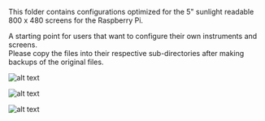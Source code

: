 This folder contains configurations optimized for the 5" sunlight readable 800 x 480 screens for the Raspberry Pi.  

A starting point for users that want to configure their own instruments and screens.  
Please copy the files into their respective sub-directories after making backups of the original files.


![alt text](https://makerplane.org/wp-content/uploads/2020/08/efis_test_drive_1.png)



![alt text](https://makerplane.org/wp-content/uploads/2019/06/EFIS1.jpg)



![alt text](https://makerplane.org/wp-content/uploads/2019/06/6-pack.jpg)
